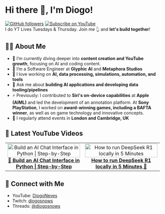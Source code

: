# Hi there 👋, I'm Diogo!

[![GitHub followers](https://img.shields.io/github/followers/DiogoNeves?label=Follow&style=social)](https://github.com/DiogoNeves) [![Subscribe on YouTube](https://img.shields.io/youtube/channel/subscribers/UCdQ-R9abgxDAB-zPM9JAqXg?label=YouTube&style=social)](https://www.youtube.com/DiogoNeves)  
I do YT Lives Tuesdays & Thursday. Join me 👆 and **let's build together**!

## 👨‍💻 About Me
- 🌱 I’m currently diving deeper into **content creation and YouTube growth**, focusing on AI and coding content.
- 💼 I’m a Software Engineer at **Glyphic AI** and **Metaphora Studios**
- 🚀 I love working on **AI, data processing, simulations, automation, and tools**
- 💬 Ask me about **building AI applications and developing data tooling/pipelines**
- ⚡ Previously: I contributed to **Siri's on-device capabilities** at **Apple (AIML)** and led the development of an annotation platform. At **Sony PlayStation**, I worked on **award-winning games, including a BAFTA winner**, as well as on game technology and innovative concepts.
- 📍 I regularly attend events in **London and Cambridge, UK**

## 🎥 Latest YouTube Videos
<table>
  <tr>
    <td style="width: 50%; text-align: center;">
      <a href="https://youtu.be/P8-CUb9B4A4">
        <img src="https://img.youtube.com/vi/P8-CUb9B4A4/0.jpg" alt="Build an AI Chat Interface in Python | Step-by-Step" style="width:100%; max-width:300px;">
      </a>
      <br>
      <a href="https://youtu.be/P8-CUb9B4A4"><b>💬 Build an AI Chat Interface in Python | Step-by-Step</b></a>
    </td>
    <td style="width: 50%; text-align: center;">
      <a href="https://youtu.be/AHGyGeEhRZs">
        <img src="https://img.youtube.com/vi/AHGyGeEhRZs/0.jpg" alt="How to run DeepSeek R1 locally in 5 Minutes" style="width:100%; max-width:300px;">
      </a>
      <br>
      <a href="https://youtu.be/AHGyGeEhRZs?si=Bk_AuB95FG3mUqPg"><b>How to run DeepSeek R1 locally in 5 Minutes 🚀</b></a>
    </td>
  </tr>
</table>

## 📡 Connect with Me
- YouTube: [DiogoNeves](http://www.youtube.com/@DiogoNeves)
- Twitch: [diogosnows](https://www.twitch.tv/diogosnows)
- Threads: [@diogosnows](https://www.threads.net/@diogosnows)

